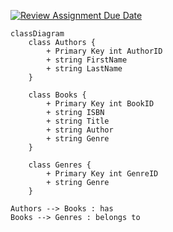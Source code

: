 [![Review Assignment Due Date](https://classroom.github.com/assets/deadline-readme-button-24ddc0f5d75046c5622901739e7c5dd533143b0c8e959d652212380cedb1ea36.svg)](https://classroom.github.com/a/K3KogrY4)

```mermaid
classDiagram
    class Authors {
        + Primary Key int AuthorID
        + string FirstName
        + string LastName
    }

    class Books {
        + Primary Key int BookID
        + string ISBN
        + string Title
        + string Author
        + string Genre
    }

    class Genres {
        + Primary Key int GenreID
        + string Genre
    }

Authors --> Books : has
Books --> Genres : belongs to

```